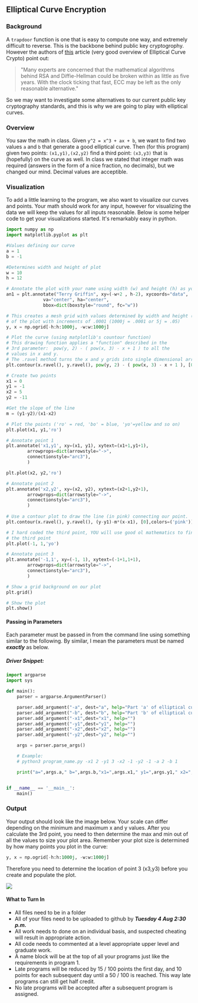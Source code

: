 ## Elliptical Curve Encryption

### Background

A `trapdoor` function is one that is easy to compute one way, and extremely difficult to reverse. This is the backbone behind public key cryptogrophy. However the authors of [this](http://arstechnica.com/security/2013/10/a-relatively-easy-to-understand-primer-on-elliptic-curve-cryptography/2/) article (very good overview of Elliptical Curve Crypto) point out: 

>"Many experts are concerned that the mathematical algorithms behind RSA and Diffie-Hellman could be broken within as little as five years. With the clock ticking that fast, ECC may be left as the only reasonable alternative." 

So we may want to investigate some alternatives to our current public key cryptography standards, and this is why we are going to play with elliptical curves. 

### Overview

You saw the math in class. Given `y^2 = x^3 + ax + b`, we want to find two values `a` and `b` that generate a good elliptical curve. Then (for this program) given two points: `(x1,y1),(x2,y2)` find a third point: `(x3,y3)` that is (hopefully) on the curve as well. In class we stated that integer math was required (answers in the form of a nice fraction, no decimals), but we changed our mind. Decimal values are acceptible.

### Visualization

To add a little learning to the program, we also want to visualize our curves and points. Your math should work for any input, however for visualizing the data we will keep the values for all inputs reasonable. Below is some helper code to get your visualizations started. It's remarkably easy in python.

```python
import numpy as np
import matplotlib.pyplot as plt

#Values defining our curve
a = 1
b = -1

#Determines width and height of plot
w = 10
h = 12

# Annotate the plot with your name using width (w) and height (h) as your reference points.
an1 = plt.annotate("Terry Griffin", xy=(-w+2 , h-2), xycoords="data",
              va="center", ha="center",
              bbox=dict(boxstyle="round", fc="w"))

# This creates a mesh grid with values determined by width and height (w,h)
# of the plot with increments of .0001 (1000j = .0001 or 5j = .05)
y, x = np.ogrid[-h:h:1000j, -w:w:1000j]

# Plot the curve (using matplotlib's countour function)
# This drawing function applies a "function" described in the
# 3rd parameter:  pow(y, 2) - ( pow(x, 3) - x + 1 ) to all the
# values in x and y.
# The .ravel method turns the x and y grids into single dimensional arrays
plt.contour(x.ravel(), y.ravel(), pow(y, 2) - ( pow(x, 3) - x + 1 ), [0])

# Create two points
x1 = 0
y1 = -1
x2 = 5
y2 = -11

#Get the slope of the line
m = (y1-y2)/(x1-x2)

# Plot the points ('ro' = red, 'bo' = blue, 'yo'=yellow and so on)
plt.plot(x1, y1,'ro')

# Annotate point 1
plt.annotate('x1,y1', xy=(x1, y1), xytext=(x1+1,y1+1),
        arrowprops=dict(arrowstyle="->",
        connectionstyle="arc3"),
        )

plt.plot(x2, y2,'ro')

# Annotate point 2
plt.annotate('x2,y2', xy=(x2, y2), xytext=(x2+1,y2+1),
        arrowprops=dict(arrowstyle="->",
        connectionstyle="arc3"),
        )
        
# Use a contour plot to draw the line (in pink) connecting our point.
plt.contour(x.ravel(), y.ravel(), (y-y1)-m*(x-x1), [0],colors=('pink'))

# I hard coded the third point, YOU will use good ol mathematics to find
# the third point
plt.plot(-1, 1,'yo')

# Annotate point 3
plt.annotate('-1,1', xy=(-1, 1), xytext=(-1+1,1+1),
        arrowprops=dict(arrowstyle="->",
        connectionstyle="arc3"),
        )

# Show a grid background on our plot
plt.grid()

# Show the plot
plt.show()
```

#### Passing in Parameters

Each parameter must be passed in from the command line using something similar to the following. By similar, I mean the parameters must be named ***exactly*** as below.

##### Driver Snippet:
```python
import argparse
import sys

def main():
    parser = argparse.ArgumentParser()

    parser.add_argument("-a", dest="a", help="Part 'a' of elliptical curve: y^2 = x^3 + ax + b")
    parser.add_argument("-b", dest="b", help="Part 'b' of elliptical curve: y^2 = x^3 + ax + b")
    parser.add_argument("-x1",dest="x1", help="")
    parser.add_argument("-y1",dest="y1", help="")
    parser.add_argument("-x2",dest="x2", help="")
    parser.add_argument("-y2",dest="y2", help="")

    args = parser.parse_args()

    # Example:
    # python3 program_name.py -x1 2 -y1 3 -x2 -1 -y2 -1 -a 2 -b 1

    print("a=",args.a," b=",args.b,"x1=",args.x1," y1=",args.y1," x2=",args.x2," y2=",args.y2)


if __name__ == '__main__':
    main()
```
### Output

Your output should look like the image below. Your scale can differ depending on the minimum and maximum x and y values.
After you calculate the 3rd point, you need to then determine the max and min out of all the values to size your plot area.
Remember your plot size is determined by how many points you plot in the curve:

```python
y, x = np.ogrid[-h:h:1000j, -w:w:1000j]
```

Therefore you need to determine the location of point 3 (x3,y3) before you create and populate the plot.

![](http://f.cl.ly/items/2J2u1q2F1c0A1p21220S/ecurve.png)

#### What to Turn In
- All files need to be in a folder
- All of your files need to be uploaded to github by ***Tuesday 4 Aug 2:30 p.m.*** 
- All work needs to done on an individual basis, and suspected cheating will result in appropriate action.
- All code needs to commented at a level appropriate upper level and graduate work.
- A name block will be at the top of all your programs just like the requirements in program 1. 
- Late programs will be reduced by 15 / 100 points the first day, and 10 points for each subsequent day until a 50 / 100 is reached. This way late programs can still get half credit. 
- No late programs will be accepted after a subsequent program is assigned.

